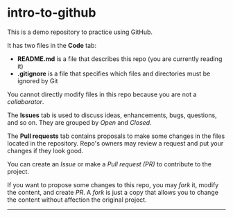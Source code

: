 # intro-to-github
This is a demo repository to practice using GitHub.

It has two files in the **Code** tab:
- **README.md** is a file that describes this repo (you are currently reading it)
- **.gitignore** is a file that specifies which files and directories must be ignored by Git

You cannot directly modify files in this repo because you are not a *collaborator*.

The **Issues** tab is used to discuss ideas, enhancements, bugs, questions, and so on. They are grouped by *Open* and *Closed*.

The **Pull requests** tab contains proposals to make some changes in the files located in the repository. Repo's owners may review a request and put your changes if they look good.

You can create an *Issue* or make a *Pull request (PR)* to contribute to the project.

If you want to propose some changes to this repo, you may *fork* it, modify the content, and create *PR*. A *fork* is just a copy that allows you to change the content without affection the original project.
***
